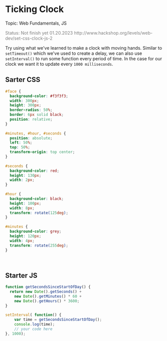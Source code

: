 # Ticking Clock

Topic: Web Fundamentals, JS

<p style="color:grey;">Status: Not finish yet 01.20.2023
http://www.hackshop.org/levels/web-dev/set-css-clock-js-2
</p>

Try using what we've learned to make a clock with moving hands. Similar to `setTimeout()` which we've used to create a delay, we can also use `setInterval()` to run some function every period of time. In the case for our clock we want it to update every `1000 milliseconds`.

## Sarter CSS

```css
#face {
  background-color: #f3f3f3;
  width: 300px;
  height: 300px;
  border-radius: 50%;
  border: 6px solid black;
  position: relative;
}
    
#minutes, #hour, #seconds {
  position: absolute;
  left: 50%;
  top: 50%;
  transform-origin: top center;
}
    
#seconds {
  background-color: red;
  height: 130px;
  width: 2px;
}
    
#hour {
  background-color: black;
  height: 100px;
  width: 8px;
  transform: rotate(125deg);
}
    
#minutes {
  background-color: grey;
  height: 120px;
  width: 4px;
  transform: rotate(255deg);
}
```

<br/>

## Starter JS

```js
function getSecondsSinceStartOfDay() {
  return new Date().getSeconds() + 
    new Date().getMinutes() * 60 + 
    new Date().getHours() * 3600;
}
    
setInterval( function() {
    var time = getSecondsSinceStartOfDay();
    console.log(time);
    // your code here
}, 1000);

```